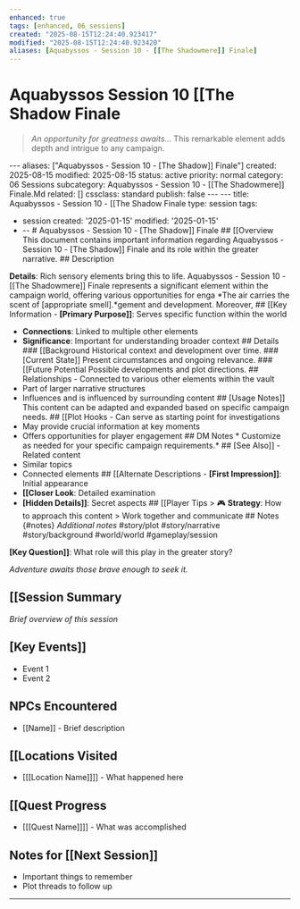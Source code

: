 ```yaml
---
enhanced: true
tags: [enhanced, 06_sessions]
created: "2025-08-15T12:24:40.923417"
modified: "2025-08-15T12:24:40.923420"
aliases: [Aquabyssos - Session 10 - [[The Shadowmere]] Finale]
---
```


# Aquabyssos   Session 10   [[The Shadow Finale

> *An opportunity for greatness awaits...* This remarkable element adds depth and intrigue to any campaign.

--- aliases: ["Aquabyssos - Session 10 - [The Shadow]] Finale"]
created: 2025-08-15
modified: 2025-08-15
status: active
priority: normal
category: 06 Sessions
subcategory: Aquabyssos - Session 10 - [[The Shadowmere]] Finale.Md
related: []
cssclass: standard
publish: false --- ---
title: Aquabyssos - Session 10 - [[The Shadow Finale
type: session
tags:
- session created: '2025-01-15'
modified: '2025-01-15'
- -- # Aquabyssos - Session 10 - [The Shadow]] Finale ## [[Overview This document contains important information regarding Aquabyssos - Session 10 - [The Shadow]] Finale and its role within the greater narrative. ## Description

**Details**: Rich sensory elements bring this to life. Aquabyssos - Session 10 - [[The Shadowmere]] Finale represents a significant element within the campaign world, offering various opportunities for enga
*The air carries the scent of [appropriate smell].*gement and development. Moreover, ## [[Key Information - **[Primary Purpose]]**: Serves specific function within the world
- **Connections**: Linked to multiple other elements
- **Significance**: Important for understanding broader context ## Details ### [[Background Historical context and development over time. ### [Current State]] Present circumstances and ongoing relevance. ### [[Future Potential Possible developments and plot directions. ## Relationships - Connected to various other elements within the vault
- Part of larger narrative structures
- Influences and is influenced by surrounding content ## [Usage Notes]] This content can be adapted and expanded based on specific campaign needs. ## [[Plot Hooks - Can serve as starting point for investigations
- May provide crucial information at key moments
- Offers opportunities for player engagement ## DM Notes * Customize as needed for your specific campaign requirements.* ## [See Also]] - Related content
- Similar topics
- Connected elements ## [[Alternate Descriptions - **[First Impression]]**: Initial appearance
- **[[Closer Look**: Detailed examination
- **[Hidden Details]]**: Secret aspects ## [[Player Tips > 🎮 **Strategy**: How to approach this content > Work together and communicate ## Notes {#notes} *Additional notes* #story/plot
#story/narrative
#story/background
#world/world
#gameplay/session

**[Key Question]]**: What role will this play in the greater story?

*Adventure awaits those brave enough to seek it.*
## [[Session Summary
*Brief overview of this session*

## [Key Events]]
- Event 1
- Event 2

## NPCs Encountered
- [[Name]] - Brief description

## [[Locations Visited
- [[[Location Name]]]] - What happened here

## [[Quest Progress
- [[[Quest Name]]]] - What was accomplished

## Notes for [[Next Session]]
- Important things to remember
- Plot threads to follow up

---
